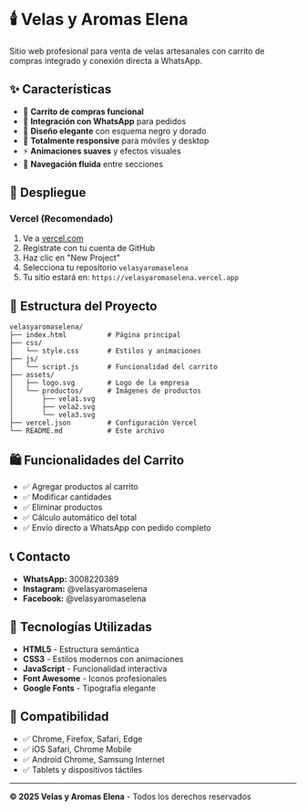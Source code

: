 # 🕯️ Velas y Aromas Elena

Sitio web profesional para venta de velas artesanales con carrito de compras integrado y conexión directa a WhatsApp.

## ✨ Características

- 🛒 **Carrito de compras funcional**
- 📱 **Integración con WhatsApp** para pedidos
- 🎨 **Diseño elegante** con esquema negro y dorado
- 📱 **Totalmente responsive** para móviles y desktop
- ⚡ **Animaciones suaves** y efectos visuales
- 🔗 **Navegación fluida** entre secciones

## 🚀 Despliegue

### Vercel (Recomendado)
1. Ve a [vercel.com](https://vercel.com)
2. Regístrate con tu cuenta de GitHub
3. Haz clic en "New Project"
4. Selecciona tu repositorio `velasyaromaselena`
5. Tu sitio estará en: `https://velasyaromaselena.vercel.app`

## 📁 Estructura del Proyecto

```
velasyaromaselena/
├── index.html          # Página principal
├── css/
│   └── style.css       # Estilos y animaciones
├── js/
│   └── script.js       # Funcionalidad del carrito
├── assets/
│   ├── logo.svg        # Logo de la empresa
│   └── productos/      # Imágenes de productos
│       ├── vela1.svg
│       ├── vela2.svg
│       └── vela3.svg
├── vercel.json         # Configuración Vercel
└── README.md           # Este archivo
```

## 🛍️ Funcionalidades del Carrito

- ✅ Agregar productos al carrito
- ✅ Modificar cantidades
- ✅ Eliminar productos
- ✅ Cálculo automático del total
- ✅ Envío directo a WhatsApp con pedido completo

## 📞 Contacto

- **WhatsApp:** 3008220389
- **Instagram:** @velasyaromaselena
- **Facebook:** @velasyaromaselena

## 🎨 Tecnologías Utilizadas

- **HTML5** - Estructura semántica
- **CSS3** - Estilos modernos con animaciones
- **JavaScript** - Funcionalidad interactiva
- **Font Awesome** - Iconos profesionales
- **Google Fonts** - Tipografía elegante

## 📱 Compatibilidad

- ✅ Chrome, Firefox, Safari, Edge
- ✅ iOS Safari, Chrome Mobile
- ✅ Android Chrome, Samsung Internet
- ✅ Tablets y dispositivos táctiles

---

**© 2025 Velas y Aromas Elena** - Todos los derechos reservados 